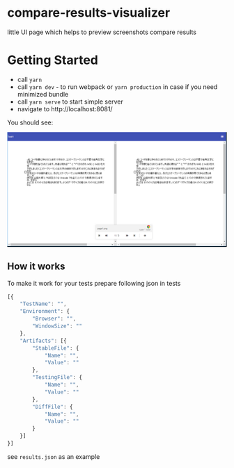 # compare-results-visualizer
little UI page which helps to preview screenshots compare results

# Getting Started
* call `yarn`
* call `yarn dev` - to run webpack or `yarn production` in case if you need minimized bundle
* call `yarn serve` to start simple server
* navigate to http://localhost:8081/

You should see:

![alt text](https://github.com/qakit/compare-results-visualizer/blob/master/compare.PNG "Example of Preview")

## How it works
To make it work for your tests prepare following json in tests

```javascript
[{
	"TestName": "",
	"Environment": {
		"Browser": "",
		"WindowSize": ""
	},
	"Artifacts": [{
		"StableFile": {
			"Name": "",
			"Value": ""
		},
		"TestingFile": {
			"Name": "",
			"Value": ""
		},
		"DiffFile": {
			"Name": "",
			"Value": ""
		}
	}]
}]
```
see `results.json` as an example